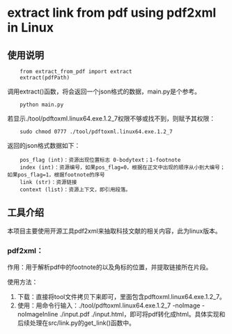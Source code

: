 # extract link from pdf using pdf2xml in Linux
## 使用说明
        from extract_from_pdf import extract
        extract(pdfPath)
调用extract()函数，将会返回一个json格式的数据，main.py是个参考。

        python main.py

若显示./tool/pdftoxml.linux64.exe.1.2_7权限不够或找不到，则赋予其权限：

        sudo chmod 0777 ./tool/pdftoxml.linux64.exe.1.2_7

返回的json格式数据如下：

        pos_flag (int)：资源出现位置标志 0-bodytext；1-footnote
        index (int)：资源编号，如果pos_flag=0，根据在正文中出现的顺序从小到大编号；如果pos_flag=1，根据footnote的序号
        link (str)：资源链接
        context (list)：资源上下文，即引用段落。

## 工具介绍
本项目主要使用开源工具pdf2xml来抽取科技文献的相关内容，此为linux版本。

### pdf2xml：
作用：用于解析pdf中的footnote的以及角标的位置，并提取链接所在片段。

使用方法：
1. 下载：直接将tool文件拷贝下来即可，里面包含pdftoxml.linux64.exe.1.2_7。
2. 使用：用命令行输入：./tool/pdftoxml.linux64.exe.1.2_7 -noImage -noImageInline ./input.pdf ./input.html，即可将pdf转化成html。具体实现和后续处理在src/link.py的get_link()函数中。